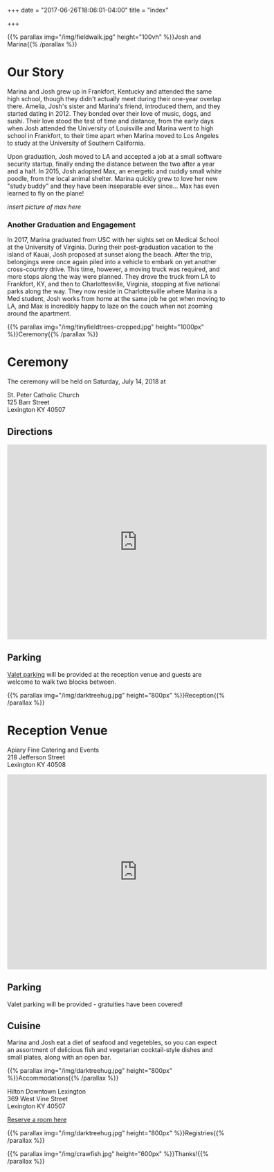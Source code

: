 +++
date = "2017-06-26T18:06:01-04:00"
title = "index"

+++

{{% parallax img="/img/fieldwalk.jpg" height="100vh" %}}Josh and Marina{{% /parallax %}}

# Our Story

Marina and Josh grew up in Frankfort, Kentucky and attended the same high school, though they didn't
actually meet during their one-year overlap there. Amelia, Josh's sister and Marina's friend, 
introduced them, and they started dating in 2012. They bonded over their love of music, dogs, 
and sushi. Their love stood the test of time and distance, from the early days when Josh attended
the University of Louisville and Marina went to high school in Frankfort, to their time apart when
Marina moved to Los Angeles to study at the University of Southern California. 

Upon graduation, Josh moved to LA and accepted a job at a small software security startup, finally
ending the distance between the two after a year and a half. In 2015, Josh adopted Max, an energetic 
and cuddly small white poodle, from the local animal shelter. Marina quickly grew to love her new
"study buddy" and they have been inseparable ever since... Max has even learned to fly on the plane!

*insert picture of max here*

### Another Graduation and Engagement

In 2017, Marina graduated from USC with her sights set on Medical School at
the University of Virginia. During their post-graduation vacation to the
island of Kauai, Josh proposed at sunset along the beach. After the trip,
belongings were once again piled into a vehicle to embark on yet another
cross-country drive. This time, however, a moving truck was required, and
more stops along the way were planned. They drove the truck from LA to
Frankfort, KY, and then to Charlottesville, Virginia, stopping at five
national parks along the way. They now reside in Charlottesville where Marina
is a Med student, Josh works from home at the same job he got when moving to
LA, and Max is incredibly happy to laze on the couch when not zooming around
the apartment.

{{% parallax img="/img/tinyfieldtrees-cropped.jpg" height="1000px" %}}Ceremony{{% /parallax %}}

# Ceremony

The ceremony will be held on Saturday, July 14, 2018 at

St. Peter Catholic Church \
125 Barr Street \
Lexington KY 40507

## Directions

<iframe src="https://www.google.com/maps/embed?pb=!1m18!1m12!1m3!1d400530.60664174694!2d-85.12301807658032!3d38.345617417247155!2m3!1f0!2f0!3f0!3m2!1i1024!2i768!4f13.1!3m3!1m2!1s0x884244eedc8f1ba1%3A0xaa712835f2be5a3c!2sSt+Peter+Catholic+Church!5e0!3m2!1sen!2sus!4v1513542222398" width="600" height="450" frameborder="0" style="border:0; display:block; margin:0 auto;" allowfullscreen></iframe>

## Parking

[Valet parking](#parking-1) will be provided at the reception venue and guests are welcome to walk two blocks between.

{{% parallax img="/img/darktreehug.jpg" height="800px" %}}Reception{{% /parallax %}}

# Reception Venue

Apiary Fine Catering and Events \
218 Jefferson Street \
Lexington KY 40508

<iframe src="https://www.google.com/maps/embed?pb=!1m18!1m12!1m3!1d3141.700732538732!2d-84.5018726850924!3d38.05405897970958!2m3!1f0!2f0!3f0!3m2!1i1024!2i768!4f13.1!3m3!1m2!1s0x884244f318f22db7%3A0xac266a8727e41325!2sApiary+Catering+%26+Events!5e0!3m2!1sen!2sus!4v1513541571839" width="600" height="450" frameborder="0" style="border:0; display: block; margin: 0 auto;" allowfullscreen></iframe>

## Parking

Valet parking will be provided - gratuities have been covered!

## Cuisine

Marina and Josh eat a diet of seafood and vegetebles, so you can expect an
assortment of delicious fish and vegetarian cocktail-style dishes
and small plates, along with an open bar.

{{% parallax img="/img/darktreehug.jpg" height="800px" %}}Accommodations{{% /parallax %}}

Hilton Downtown Lexington \
369 West Vine Street \
Lexington KY 40507

[Reserve a room here](http://www.hilton.com/en/hi/groups/personalized/L/LEXDTHF-ROBCHA-20180713/index.jhtml?WT.mc_id=POG)

{{% parallax img="/img/darktreehug.jpg" height="800px" %}}Registries{{% /parallax %}}

{{% parallax img="/img/crawfish.jpg" height="600px" %}}Thanks!{{% /parallax %}}
